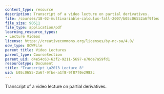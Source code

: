 ```yaml
---
content_type: resource
description: Transcript of a video lecture on partial derivatives.
file: /courses/18-02-multivariable-calculus-fall-2007/b05c06552a6f9fbea1f89f87f0e2982c_18_022007L08.pdf
file_size: 90611
file_type: application/pdf
learning_resource_types:
- Lecture Videos
license: https://creativecommons.org/licenses/by-nc-sa/4.0/
ocw_type: OCWFile
parent_title: Video Lectures
parent_type: CourseSection
parent_uid: d4e54c63-63f2-9211-5697-e70de7a59fd1
resourcetype: Document
title: "Transcript \u2013 Lecture 8"
uid: b05c0655-2a6f-9fbe-a1f8-9f87f0e2982c
---
```

Transcript of a video lecture on partial derivatives.